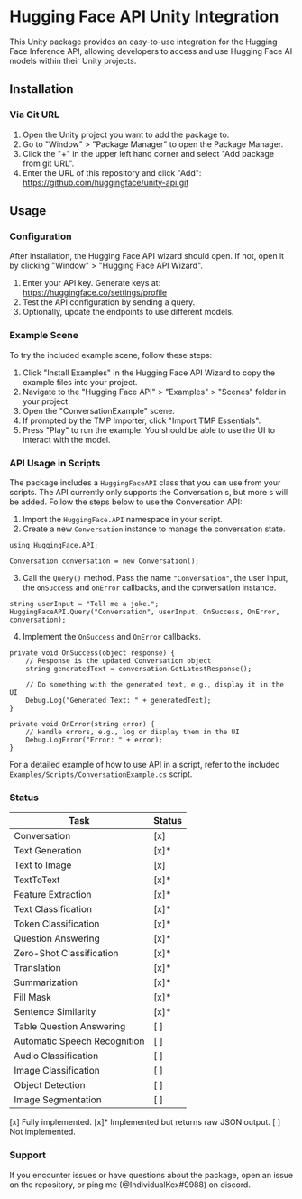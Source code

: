 # Hugging Face API Unity Integration

This Unity package provides an easy-to-use integration for the Hugging Face Inference API, allowing developers to access and use Hugging Face AI models within their Unity projects.

## Installation

### Via Git URL

1. Open the Unity project you want to add the package to.
2. Go to "Window" > "Package Manager" to open the Package Manager.
3. Click the "+" in the upper left hand corner and select "Add package from git URL".
4. Enter the URL of this repository and click "Add": https://github.com/huggingface/unity-api.git

## Usage

### Configuration

After installation, the Hugging Face API wizard should open. If not, open it by clicking "Window" > "Hugging Face API Wizard".

1. Enter your API key. Generate keys at: https://huggingface.co/settings/profile
2. Test the API configuration by sending a query.
3. Optionally, update the endpoints to use different models.

### Example Scene

To try the included example scene, follow these steps:

1. Click "Install Examples" in the Hugging Face API Wizard to copy the example files into your project.
2. Navigate to the "Hugging Face API" > "Examples" > "Scenes" folder in your project.
3. Open the "ConversationExample" scene.
4. If prompted by the TMP Importer, click "Import TMP Essentials".
5. Press "Play" to run the example. You should be able to use the UI to interact with the model.

### API Usage in Scripts

The package includes a `HuggingFaceAPI` class that you can use from your scripts. The API currently only supports the Conversation     s, but more     s will be added. Follow the steps below to use the Conversation API:

1. Import the `HuggingFace.API` namespace in your script.
2. Create a new `Conversation` instance to manage the conversation state.
```
using HuggingFace.API;

Conversation conversation = new Conversation();
```
3. Call the `Query()` method. Pass the      name `"Conversation"`, the user input, the `onSuccess` and `onError` callbacks, and the conversation instance.
```
string userInput = "Tell me a joke.";
HuggingFaceAPI.Query("Conversation", userInput, OnSuccess, OnError, conversation);
```
4. Implement the `OnSuccess` and `OnError` callbacks.
```
private void OnSuccess(object response) {
    // Response is the updated Conversation object
    string generatedText = conversation.GetLatestResponse();

    // Do something with the generated text, e.g., display it in the UI
    Debug.Log("Generated Text: " + generatedText);
}

private void OnError(string error) {
    // Handle errors, e.g., log or display them in the UI
    Debug.LogError("Error: " + error);
}
```

For a detailed example of how to use API in a script, refer to the included `Examples/Scripts/ConversationExample.cs` script.

### Status

| Task                         | Status    |
| ---------------------------- | --------- |
| Conversation                 | [x]       |
| Text Generation              | [x]*      |
| Text to Image                | [x]       |
| TextToText                   | [x]*      |
| Feature Extraction           | [x]*      |
| Text Classification          | [x]*      |
| Token Classification         | [x]*      |
| Question Answering           | [x]*      |
| Zero-Shot Classification     | [x]*      |
| Translation                  | [x]*      |
| Summarization                | [x]*      |
| Fill Mask                    | [x]*      |
| Sentence Similarity          | [x]*      |
| Table Question Answering     | [ ]       |
| Automatic Speech Recognition | [ ]       |
| Audio Classification         | [ ]       |
| Image Classification         | [ ]       |
| Object Detection             | [ ]       |
| Image Segmentation           | [ ]       |

[x] Fully implemented.
[x]* Implemented but returns raw JSON output.
[ ] Not implemented.

### Support

If you encounter issues or have questions about the package, open an issue on the repository, or ping me (@IndividualKex#9988) on discord.